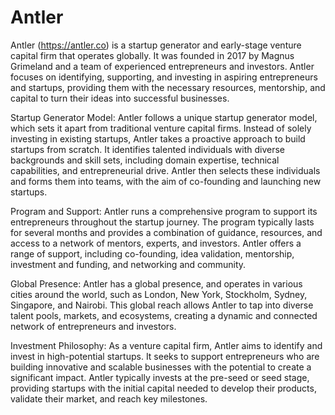 # Antler

Antler (<https://antler.co>) is a startup generator and early-stage venture capital firm that operates globally. It was founded in 2017 by Magnus Grimeland and a team of experienced entrepreneurs and investors. Antler focuses on identifying, supporting, and investing in aspiring entrepreneurs and startups, providing them with the necessary resources, mentorship, and capital to turn their ideas into successful businesses.

Startup Generator Model: Antler follows a unique startup generator model, which sets it apart from traditional venture capital firms. Instead of solely investing in existing startups, Antler takes a proactive approach to build startups from scratch. It identifies talented individuals with diverse backgrounds and skill sets, including domain expertise, technical capabilities, and entrepreneurial drive. Antler then selects these individuals and forms them into teams, with the aim of co-founding and launching new startups.

Program and Support: Antler runs a comprehensive program to support its entrepreneurs throughout the startup journey. The program typically lasts for several months and provides a combination of guidance, resources, and access to a network of mentors, experts, and investors. Antler offers a range of support, including co-founding, idea validation, mentorship, investment and funding, and networking and community.

Global Presence: Antler has a global presence, and operates in various cities around the world, such as London, New York, Stockholm, Sydney, Singapore, and Nairobi. This global reach allows Antler to tap into diverse talent pools, markets, and ecosystems, creating a dynamic and connected network of entrepreneurs and investors.

Investment Philosophy: As a venture capital firm, Antler aims to identify and invest in high-potential startups. It seeks to support entrepreneurs who are building innovative and scalable businesses with the potential to create a significant impact. Antler typically invests at the pre-seed or seed stage, providing startups with the initial capital needed to develop their products, validate their market, and reach key milestones.
